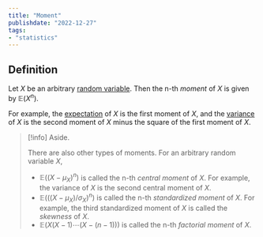 ```yaml
---
title: "Moment"
publishdate: "2022-12-27"
tags:
- "statistics"
---
```


## Definition
Let $X$ be an arbitrary [random variable](statistics/random-variable.md). Then the n-th *moment* of $X$ is given by $\mathbb{E}(X^n)$.

For example, the [expectation](statistics/expectation.md) of $X$ is the first moment of $X$, and the [variance](statistics/variance.md) of $X$ is the second moment of $X$ minus the square of the first moment of $X$.

> [!info] Aside.
> 
> There are also other types of moments. For an arbitrary random variable $X$,
> - $\mathbb{E}((X - \mu_X)^n)$ is called the n-th *central moment* of $X$. For example, the variance of $X$ is the second central moment of $X$.
> - $\mathbb{E}(((X - \mu_X)/\sigma_X)^n)$ is called the n-th *standardized moment* of $X$. For example, the third standardized moment of $X$ is called the *skewness* of $X$.
> - $\mathbb{E}(X(X - 1)\cdots(X - (n - 1)))$ is called the n-th *factorial moment* of $X$.

